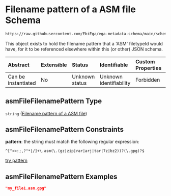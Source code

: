 # Filename pattern of a ASM file Schema

```txt
https://raw.githubusercontent.com/EbiEga/ega-metadata-schema/main/schemas/EGA.common-definitions.json#/definitions/asmFileFilenamePattern
```

This object exists to hold the filename pattern that a 'ASM' filetypeId would have, for it to be referenced elsewhere within this (or other) JSON schema.

| Abstract            | Extensible | Status         | Identifiable            | Custom Properties | Additional Properties | Access Restrictions | Defined In                                                                                           |
| :------------------ | :--------- | :------------- | :---------------------- | :---------------- | :-------------------- | :------------------ | :--------------------------------------------------------------------------------------------------- |
| Can be instantiated | No         | Unknown status | Unknown identifiability | Forbidden         | Allowed               | none                | [EGA.common-definitions.json\*](../../../schemas/EGA.common-definitions.json "open original schema") |

## asmFileFilenamePattern Type

`string` ([Filename pattern of a ASM file](ega-4-definitions-filename-pattern-of-a-asm-file.md))

## asmFileFilenamePattern Constraints

**pattern**: the string must match the following regular expression:&#x20;

```regexp
^[^<>:;,?"*|/]+\.asm(\.(gz|zip|rar|arj|tar|7z|bz2))?(\.gpg)?$
```

[try pattern](https://regexr.com/?expression=%5E%5B%5E%3C%3E%3A%3B%2C%3F%22*%7C%2F%5D%2B%5C.asm\(%5C.\(gz%7Czip%7Crar%7Carj%7Ctar%7C7z%7Cbz2\)\)%3F\(%5C.gpg\)%3F%24 "try regular expression with regexr.com")

## asmFileFilenamePattern Examples

```json
"my_file1.asm.gpg"
```
